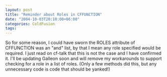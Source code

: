 ```yaml
---
layout: post
title: "Reminder about Roles in CFFUNCTION"
date: "2004-10-03T20:10:00+06:00"
categories: ColdFusion 
tags: 
---
```


So for some reason, I could have sworn the ROLES attribute of CFFUNCTION was an "and" list, by that I mean any role specified would be required. I just read on cf-talk that this is not the case and I have confirmed it. I'll be updating Galleon soon and will remove my workarounds to support checking for a role in a list of roles. (Only a few methods did this, but any unnecessary code is code that should be yanked!)